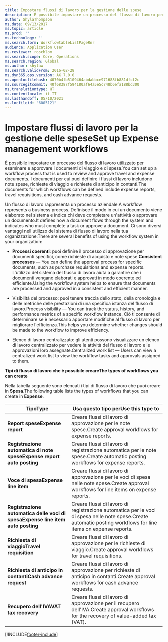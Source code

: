 ```yaml
---
title: Impostare flussi di lavoro per la gestione delle spese
description: È possibile impostare un processo del flusso di lavoro per esaminare e approvare i documenti di viaggio e di spesa.
author: ShylaThompson
ms.date: 09/13/2017
ms.topic: article
ms.prod: ''
ms.technology: ''
ms.search.form: WorkflowtableListPageRnr
audience: Application User
ms.reviewer: roschlom
ms.search.scope: Core, Operations
ms.search.region: Global
ms.author: shylaw
ms.search.validFrom: 2016-02-28
ms.dyn365.ops.version: AX 7.0.0
ms.openlocfilehash: 4070b4fb5109464abdabbce971688fb881dfcf2c
ms.sourcegitcommit: 40f68387f594180af64a5e5c748b6efa188bd300
ms.translationtype: HT
ms.contentlocale: it-IT
ms.lasthandoff: 05/10/2021
ms.locfileid: "6005121"
---
```

# <a name="set-up-expense-management-workflows"></a><span data-ttu-id="6ac26-103">Impostare flussi di lavoro per la gestione delle spese</span><span class="sxs-lookup"><span data-stu-id="6ac26-103">Set up Expense management workflows</span></span>

<span data-ttu-id="6ac26-104">È possibile impostare un processo del flusso di lavoro utilizzato per esaminare e approvare i documenti di viaggio e di spesa.</span><span class="sxs-lookup"><span data-stu-id="6ac26-104">You can set up a workflow process that is used to review and approve travel and expense documents.</span></span> <span data-ttu-id="6ac26-105">I documenti per cui puoi definire i flussi di lavoro includono note spese, richieste di viaggio e richieste di anticipo in contanti.</span><span class="sxs-lookup"><span data-stu-id="6ac26-105">The documents for which workflows can be defined include expense reports, travel requisitions, and cash advance requests.</span></span>

<span data-ttu-id="6ac26-106">Un flusso di lavoro rappresenta un processo aziendale.</span><span class="sxs-lookup"><span data-stu-id="6ac26-106">A workflow represents a business process.</span></span> <span data-ttu-id="6ac26-107">Definisce il modo in cui un documento viene elaborato nel sistema e indica chi deve completare un'attività o approvare un documento.</span><span class="sxs-lookup"><span data-stu-id="6ac26-107">It defines how a document flows through the system and indicates who must complete a task or approve a document.</span></span> <span data-ttu-id="6ac26-108">Ci sono diversi vantaggi nell'utilizzo del sistema di flusso di lavoro nella tua organizzazione:</span><span class="sxs-lookup"><span data-stu-id="6ac26-108">There are several benefits of using the workflow system in your organization:</span></span>

-   <span data-ttu-id="6ac26-109">**Processi coerenti**: puoi definire il processo di approvazione per documenti specifici, come richieste di acquisto e note spese.</span><span class="sxs-lookup"><span data-stu-id="6ac26-109">**Consistent processes** — You can define the approval process for specific documents, such as purchase requisitions and expense reports.</span></span> <span data-ttu-id="6ac26-110">L'utilizzo del sistema del flusso di lavoro aiuta a garantire che i documenti vengano elaborati e approvati in modo coerente ed efficiente.</span><span class="sxs-lookup"><span data-stu-id="6ac26-110">Using the workflow system helps to ensure that documents are processed and approved in a consistent and efficient manner.</span></span>

-   <span data-ttu-id="6ac26-111">Visibilità del processo: puoi tenere traccia dello stato, della cronologia e delle metriche delle prestazioni di una specifica istanza del flusso di lavoro.</span><span class="sxs-lookup"><span data-stu-id="6ac26-111">Process visibility — You can track the status, history, and performance metrics of a specific workflow instance.</span></span> <span data-ttu-id="6ac26-112">Ciò ti consente di determinare se è necessario apportare modifiche al flusso di lavoro per migliorare l'efficienza.</span><span class="sxs-lookup"><span data-stu-id="6ac26-112">This helps you determine whether changes should be made to the workflow to improve efficiency.</span></span>

-   <span data-ttu-id="6ac26-113">Elenco di lavoro centralizzato: gli utenti possono visualizzare un elenco di lavoro centralizzato per vedere le attività del flusso di lavoro e le approvazioni loro assegnate.</span><span class="sxs-lookup"><span data-stu-id="6ac26-113">Centralized work list — Users can view a centralized work list to view the workflow tasks and approvals assigned to them.</span></span> 

<span data-ttu-id="6ac26-114">**Tipi di flusso di lavoro che è possibile creare**</span><span class="sxs-lookup"><span data-stu-id="6ac26-114">**The types of workflows you can create**</span></span>

<span data-ttu-id="6ac26-115">Nella tabella seguente sono elencati i tipi di flusso di lavoro che puoi creare in **Spesa**.</span><span class="sxs-lookup"><span data-stu-id="6ac26-115">The following table lists the types of workflows that you can create in **Expense**.</span></span>


|              <span data-ttu-id="6ac26-116"><strong>Tipo</strong></span><span class="sxs-lookup"><span data-stu-id="6ac26-116"><strong>Type</strong></span></span>              |                   <span data-ttu-id="6ac26-117"><strong>Usa questo tipo per</strong></span><span class="sxs-lookup"><span data-stu-id="6ac26-117"><strong>Use this type to</strong></span></span>                   |
|-------------------------------------------------|-----------------------------------------------------------------------|
|         <span data-ttu-id="6ac26-118"><strong>Report spese</strong></span><span class="sxs-lookup"><span data-stu-id="6ac26-118"><strong>Expense report</strong></span></span>         |            <span data-ttu-id="6ac26-119">Creare flussi di lavoro di approvazione per le note spese.</span><span class="sxs-lookup"><span data-stu-id="6ac26-119">Create approval workflows for expense reports.</span></span>             |
|  <span data-ttu-id="6ac26-120"><strong>Registrazione automatica di note spese</strong></span><span class="sxs-lookup"><span data-stu-id="6ac26-120"><strong>Expense report auto posting</strong></span></span>   |        <span data-ttu-id="6ac26-121">Creare flussi di lavoro di registrazione automatica per le note spese.</span><span class="sxs-lookup"><span data-stu-id="6ac26-121">Create automatic posting workflows for expense reports.</span></span>        |
|       <span data-ttu-id="6ac26-122"><strong>Voce di spesa</strong></span><span class="sxs-lookup"><span data-stu-id="6ac26-122"><strong>Expense line item</strong></span></span>        |     <span data-ttu-id="6ac26-123">Creare flussi di lavoro di approvazione per le voci di spesa nelle note spese.</span><span class="sxs-lookup"><span data-stu-id="6ac26-123">Create approval workflows for line items on expense reports.</span></span>      |
| <span data-ttu-id="6ac26-124"><strong>Registrazione automatica delle voci di spesa</strong></span><span class="sxs-lookup"><span data-stu-id="6ac26-124"><strong>Expense line item auto posting</strong></span></span> | <span data-ttu-id="6ac26-125">Creare flussi di lavoro di registrazione automatica per le voci di spesa nelle note spese.</span><span class="sxs-lookup"><span data-stu-id="6ac26-125">Create automatic posting workflows for line items on expense reports.</span></span> |
|       <span data-ttu-id="6ac26-126"><strong>Richiesta di viaggio</strong></span><span class="sxs-lookup"><span data-stu-id="6ac26-126"><strong>Travel requisition</strong></span></span>       |          <span data-ttu-id="6ac26-127">Creare flussi di lavoro di approvazione per le richieste di viaggio.</span><span class="sxs-lookup"><span data-stu-id="6ac26-127">Create approval workflows for travel requisitions.</span></span>           |
|      <span data-ttu-id="6ac26-128"><strong>Richiesta di anticipo in contanti</strong></span><span class="sxs-lookup"><span data-stu-id="6ac26-128"><strong>Cash advance request</strong></span></span>      |         <span data-ttu-id="6ac26-129">Creare flussi di lavoro di approvazione per richieste di anticipo in contanti.</span><span class="sxs-lookup"><span data-stu-id="6ac26-129">Create approval workflows for cash advance requests.</span></span>          |
|        <span data-ttu-id="6ac26-130"><strong>Recupero dell'IVA</strong></span><span class="sxs-lookup"><span data-stu-id="6ac26-130"><strong>VAT tax recovery</strong></span></span>        | <span data-ttu-id="6ac26-131">Creare flussi di lavoro di approvazione per il recupero dell'IVA.</span><span class="sxs-lookup"><span data-stu-id="6ac26-131">Create approval workflows for the recovery of value-added tax (VAT).</span></span>  |



[!INCLUDE[footer-include](../includes/footer-banner.md)]